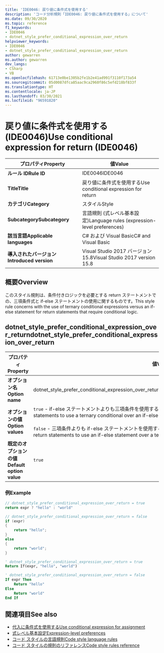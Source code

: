 ```yaml
---
title: 'IDE0046: 戻り値に条件式を使用する'
description: 'コード分析規則「IDE0046: 戻り値に条件式を使用する」について'
ms.date: 09/30/2020
ms.topic: reference
f1_keywords:
- IDE0046
- dotnet_style_prefer_conditional_expression_over_return
helpviewer_keywords:
- IDE0046
- dotnet_style_prefer_conditional_expression_over_return
author: gewarren
ms.author: gewarren
dev_langs:
- CSharp
- VB
ms.openlocfilehash: 61713e0be1305b2fe1b2e41ad991f3110f173a54
ms.sourcegitcommit: 05d0087dfca85aac9ca2960f86c5efd218bf833f
ms.translationtype: HT
ms.contentlocale: ja-JP
ms.lasthandoff: 03/30/2021
ms.locfileid: "96591820"
---
```

# <a name="use-conditional-expression-for-return-ide0046"></a><span data-ttu-id="571ef-103">戻り値に条件式を使用する (IDE0046)</span><span class="sxs-lookup"><span data-stu-id="571ef-103">Use conditional expression for return (IDE0046)</span></span>

|<span data-ttu-id="571ef-104">プロパティ</span><span class="sxs-lookup"><span data-stu-id="571ef-104">Property</span></span>|<span data-ttu-id="571ef-105">値</span><span class="sxs-lookup"><span data-stu-id="571ef-105">Value</span></span>|
|-|-|
| <span data-ttu-id="571ef-106">**ルール ID**</span><span class="sxs-lookup"><span data-stu-id="571ef-106">**Rule ID**</span></span> | <span data-ttu-id="571ef-107">IDE0046</span><span class="sxs-lookup"><span data-stu-id="571ef-107">IDE0046</span></span> |
| <span data-ttu-id="571ef-108">**Title**</span><span class="sxs-lookup"><span data-stu-id="571ef-108">**Title**</span></span> | <span data-ttu-id="571ef-109">戻り値に条件式を使用する</span><span class="sxs-lookup"><span data-stu-id="571ef-109">Use conditional expression for return</span></span> |
| <span data-ttu-id="571ef-110">**カテゴリ**</span><span class="sxs-lookup"><span data-stu-id="571ef-110">**Category**</span></span> | <span data-ttu-id="571ef-111">スタイル</span><span class="sxs-lookup"><span data-stu-id="571ef-111">Style</span></span> |
| <span data-ttu-id="571ef-112">**Subcategory**</span><span class="sxs-lookup"><span data-stu-id="571ef-112">**Subcategory**</span></span> | <span data-ttu-id="571ef-113">言語規則 (式レベル基本設定)</span><span class="sxs-lookup"><span data-stu-id="571ef-113">Language rules (expression-level preferences)</span></span> |
| <span data-ttu-id="571ef-114">**該当言語**</span><span class="sxs-lookup"><span data-stu-id="571ef-114">**Applicable languages**</span></span> | <span data-ttu-id="571ef-115">C# および Visual Basic</span><span class="sxs-lookup"><span data-stu-id="571ef-115">C# and Visual Basic</span></span> |
| <span data-ttu-id="571ef-116">**導入されたバージョン**</span><span class="sxs-lookup"><span data-stu-id="571ef-116">**Introduced version**</span></span> | <span data-ttu-id="571ef-117">Visual Studio 2017 バージョン 15.8</span><span class="sxs-lookup"><span data-stu-id="571ef-117">Visual Studio 2017 version 15.8</span></span> |

## <a name="overview"></a><span data-ttu-id="571ef-118">概要</span><span class="sxs-lookup"><span data-stu-id="571ef-118">Overview</span></span>

<span data-ttu-id="571ef-119">このスタイル規則は、条件付きロジックを必要とする return ステートメントでの、三項条件式と if-else ステートメントの使用に関するものです。</span><span class="sxs-lookup"><span data-stu-id="571ef-119">This style rule concerns with the use of ternary conditional expressions versus an if-else statement for return statements that require conditional logic.</span></span>

## <a name="dotnet_style_prefer_conditional_expression_over_return"></a><span data-ttu-id="571ef-120">dotnet_style_prefer_conditional_expression_over_return</span><span class="sxs-lookup"><span data-stu-id="571ef-120">dotnet_style_prefer_conditional_expression_over_return</span></span>

|<span data-ttu-id="571ef-121">プロパティ</span><span class="sxs-lookup"><span data-stu-id="571ef-121">Property</span></span>|<span data-ttu-id="571ef-122">値</span><span class="sxs-lookup"><span data-stu-id="571ef-122">Value</span></span>|
|-|-|
| <span data-ttu-id="571ef-123">**オプション名**</span><span class="sxs-lookup"><span data-stu-id="571ef-123">**Option name**</span></span> | <span data-ttu-id="571ef-124">dotnet_style_prefer_conditional_expression_over_return</span><span class="sxs-lookup"><span data-stu-id="571ef-124">dotnet_style_prefer_conditional_expression_over_return</span></span>
| <span data-ttu-id="571ef-125">**オプションの値**</span><span class="sxs-lookup"><span data-stu-id="571ef-125">**Option values**</span></span> | <span data-ttu-id="571ef-126">`true` - if-else ステートメントよりも三項条件を使用する return ステートメントを優先します</span><span class="sxs-lookup"><span data-stu-id="571ef-126">`true` - Prefer return statements to use a ternary conditional over an if-else statement</span></span><br /><br /><span data-ttu-id="571ef-127">`false` - 三項条件よりも if-else ステートメントを使用する return ステートメントを優先します</span><span class="sxs-lookup"><span data-stu-id="571ef-127">`false` - Prefer return statements to use an if-else statement over a ternary conditional</span></span> |
| <span data-ttu-id="571ef-128">**既定のオプションの値**</span><span class="sxs-lookup"><span data-stu-id="571ef-128">**Default option value**</span></span> | `true` |

### <a name="example"></a><span data-ttu-id="571ef-129">例</span><span class="sxs-lookup"><span data-stu-id="571ef-129">Example</span></span>

```csharp
// dotnet_style_prefer_conditional_expression_over_return = true
return expr ? "hello" : "world"

// dotnet_style_prefer_conditional_expression_over_return = false
if (expr)
{
    return "hello";
}
else
{
    return "world";
}
```

```vb
' dotnet_style_prefer_conditional_expression_over_return = true
Return If(expr, "hello", "world")

' dotnet_style_prefer_conditional_expression_over_return = false
If expr Then
    Return "hello"
Else
    Return "world"
End If
```

## <a name="see-also"></a><span data-ttu-id="571ef-130">関連項目</span><span class="sxs-lookup"><span data-stu-id="571ef-130">See also</span></span>

- [<span data-ttu-id="571ef-131">代入に条件式を使用する</span><span class="sxs-lookup"><span data-stu-id="571ef-131">Use conditional expression for assignment</span></span>](ide0045.md)
- [<span data-ttu-id="571ef-132">式レベル基本設定</span><span class="sxs-lookup"><span data-stu-id="571ef-132">Expression-level preferences</span></span>](expression-level-preferences.md)
- [<span data-ttu-id="571ef-133">コード スタイルの言語規則</span><span class="sxs-lookup"><span data-stu-id="571ef-133">Code style language rules</span></span>](language-rules.md)
- [<span data-ttu-id="571ef-134">コード スタイルの規則のリファレンス</span><span class="sxs-lookup"><span data-stu-id="571ef-134">Code style rules reference</span></span>](index.md)
